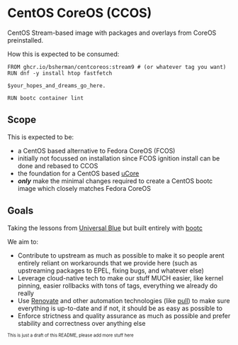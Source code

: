 # CentOS CoreOS (CCOS)


CentOS Stream-based image with packages and overlays from CoreOS preinstalled.

How this is expected to be consumed:

```Containerfile
FROM ghcr.io/bsherman/centcoreos:stream9 # (or whatever tag you want)
RUN dnf -y install htop fastfetch

$your_hopes_and_dreams_go_here.

RUN bootc container lint
```

## Scope

This is expected to be:

- a CentOS based alternative to Fedora CoreOS (FCOS)
- initially not focussed on installation since FCOS ignition install can be done and rebased to CCOS
- the foundation for a CentOS based [uCore](https://projectucore.io)
- ***only*** make the minimal changes required to create a CentOS bootc image which closely matches Fedora CoreOS


## Goals

Taking the lessons from [Universal Blue](https://github.com/ublue-os/) but built entirely with [bootc](https://github.com/containers/bootc)

We aim to:

- Contribute to upstream as much as possible to make it so people arent entirely reliant on workarounds that we provide here (such as upstreaming packages to EPEL, fixing bugs, and whatever else)
- Leverage cloud-native tech to make our stuff MUCH easier, like kernel pinning, easier rollbacks with tons of tags, everything we already do really
- Use [Renovate](https://github.com/apps/renovate) and other automation technologies (like [pull](https://github.com/wei/pull)) to make sure everything is up-to-date and if not, it should be as easy as possible to 
- Enforce strictness and quality assurance as much as possible and prefer stability and correctness over anything else

<sub><sup>This is just a draft of this README, please add more stuff here</sup></sub>